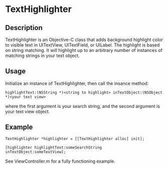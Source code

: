 # TextHighlighter

## Description
TextHighlighter is an Objective-C class that adds background highlight color to visible text in UITextView, UITextField, or UILabel. The highlight is based on string matching. It will highlight up to an arbitrary number of instances of matching strings in your text object.

## Usage

Initialize an instance of TextHighlighter, then call the insance method:

`highlightText:(NSString *)<string to highlight> inTextObject:(NSObject *)<your text view>`

where the first argument is your search string, and the second argument is your text view object.

## Example

`TextHighlighter *highlighter = [[TextHighlighter alloc] init];`

`[highlighter highlightText:someSearchString inTextObject:someTextView];`

See ViewController.m for a fully functioning example.
